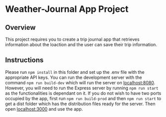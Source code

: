 # Weather-Journal App Project

## Overview
This project requires you to create a trip journal app that retrieves information about the loaction and the user can save their trip information. 

## Instructions
Please run `npm install` in this folder and set up the .env file with the appropriate API keys. You can run the development server with the command `npm run build-dev` which will run the server on [localhost:8080](http://localhost:8080 "Dev Server"). However, you will need to run the Express server by running `npm run start` as the functionalities is dependant on it. If you do not wish to have two ports occupied by the app, first run `npm run build-prod` and then `npm run start` to get a dist folder which has the distribution files ready for the server. Then open [localhost:3000](http://localhost:3000 "Production Server") and use the app.
